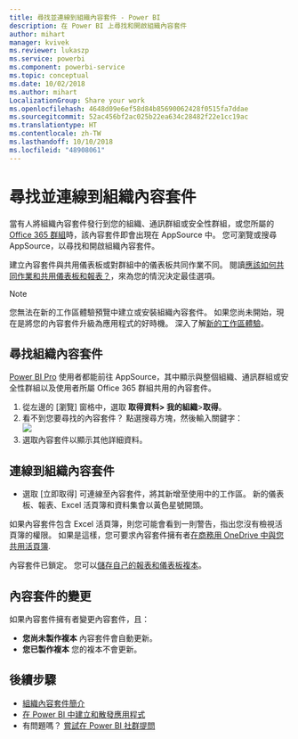 ```yaml
---
title: 尋找並連線到組織內容套件 - Power BI
description: 在 Power BI 上尋找和開啟組織內容套件
author: mihart
manager: kvivek
ms.reviewer: lukaszp
ms.service: powerbi
ms.component: powerbi-service
ms.topic: conceptual
ms.date: 10/02/2018
ms.author: mihart
LocalizationGroup: Share your work
ms.openlocfilehash: 4648d09e6ef58d84b85690062428f0515fa7ddae
ms.sourcegitcommit: 52ac456bf2ac025b22ea634c28482f22e1cc19ac
ms.translationtype: HT
ms.contentlocale: zh-TW
ms.lasthandoff: 10/10/2018
ms.locfileid: "48908061"
---
```

# <a name="find-and-connect-to-an-organizational-content-pack"></a>尋找並連線到組織內容套件

當有人將組織內容套件發行到您的組織、通訊群組或安全性群組，或您所屬的 [Office 365 群組](https://support.office.com/article/Create-a-group-in-Office-365-7124dc4c-1de9-40d4-b096-e8add19209e9)時，該內容套件即會出現在 AppSource 中。  您可瀏覽或搜尋 AppSource，以尋找和開啟組織內容套件。

建立內容套件與共用儀表板或對群組中的儀表板共同作業不同。 閱讀[應該如何共同作業和共用儀表板和報表？](../service-how-to-collaborate-distribute-dashboards-reports.md)，來為您的情況決定最佳選項。

> [!NOTE]
> 您無法在新的工作區體驗預覽中建立或安裝組織內容套件。 如果您尚未開始，現在是將您的內容套件升級為應用程式的好時機。 深入了解[新的工作區體驗](../service-create-the-new-workspaces.md)。
> 

## <a name="find-an-organizational-content-pack"></a>尋找組織內容套件
[Power BI Pro](https://powerbi.microsoft.com/pricing) 使用者都能前往 AppSource，其中顯示與整個組織、通訊群組或安全性群組以及使用者所屬 Office 365 群組共用的內容套件。  

1. 從左邊的 [瀏覽] 窗格中，選取 **取得資料\> 我的組織**\>**取得**。
2. 看不到您要尋找的內容套件？ 點選搜尋方塊，然後輸入關鍵字：  
    ![](media/end-user-content-pack/cp_searchbox.png)
3. 選取內容套件以顯示其他詳細資料。

## <a name="connect-to-an-organizational-content-pack"></a>連線到組織內容套件
* 選取 [立即取得] 可連線至內容套件，將其新增至使用中的工作區。 新的儀表板、報表、Excel 活頁簿和資料集會以黃色星號開頭。

如果內容套件包含 Excel 活頁簿，則您可能會看到一則警告，指出您沒有檢視活頁簿的權限。 如果是這樣，您可要求內容套件擁有者[在商務用 OneDrive 中與您共用活頁簿](https://support.office.com/en-us/article/Share-documents-or-folders-in-Office-365-1fe37332-0f9a-4719-970e-d2578da4941c). 

內容套件已鎖定。 您可以[儲存自己的報表和儀表板複本](../service-organizational-content-pack-copy-refresh-access.md)。 

## <a name="changes-to-the-content-pack"></a>內容套件的變更
如果內容套件擁有者變更內容套件，且： 

* **您尚未製作複本** 內容套件會自動更新。
* **您已製作複本** 您的複本不會更新。 

## <a name="next-steps"></a>後續步驟
* [組織內容套件簡介](../service-organizational-content-pack-introduction.md)  
* [在 Power BI 中建立和散發應用程式](../service-create-distribute-apps.md)
* 有問題嗎？ [嘗試在 Power BI 社群提問](http://community.powerbi.com/)

